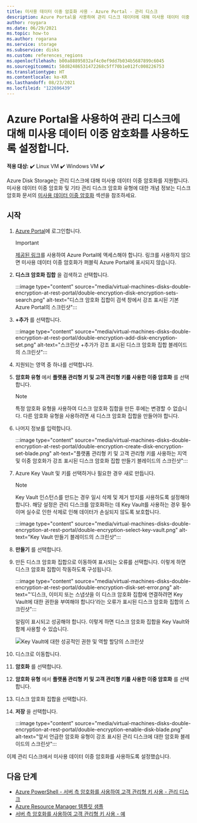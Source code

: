 ```yaml
---
title: 미사용 데이터 이중 암호화 사용 - Azure Portal - 관리 디스크
description: Azure Portal을 사용하여 관리 디스크 데이터에 대해 미사용 데이터 이중 암호화를 사용하도록 설정합니다.
author: roygara
ms.date: 06/29/2021
ms.topic: how-to
ms.author: rogarana
ms.service: storage
ms.subservice: disks
ms.custom: references_regions
ms.openlocfilehash: b00a88895032af4c0ef9dd7b034b5687899c6045
ms.sourcegitcommit: 58d82486531472268c5ff70b1e012fc008226753
ms.translationtype: HT
ms.contentlocale: ko-KR
ms.lasthandoff: 08/23/2021
ms.locfileid: "122696439"
---
```

# <a name="use-the-azure-portal-to-enable-double-encryption-at-rest-for-managed-disks"></a>Azure Portal을 사용하여 관리 디스크에 대해 미사용 데이터 이중 암호화를 사용하도록 설정합니다.

**적용 대상:** :heavy_check_mark: Linux VM :heavy_check_mark: Windows VM :heavy_check_mark:

Azure Disk Storage는 관리 디스크에 대해 미사용 데이터 이중 암호화를 지원합니다. 미사용 데이터 이중 암호화 및 기타 관리 디스크 암호화 유형에 대한 개념 정보는 디스크 암호화 문서의 [미사용 데이터 이중 암호화](disk-encryption.md#double-encryption-at-rest) 섹션을 참조하세요.

## <a name="getting-started"></a>시작

1. [Azure Portal](https://aka.ms/diskencryptionupdates)에 로그인합니다.

    > [!IMPORTANT]
    > [제공된 링크](https://aka.ms/diskencryptionupdates)를 사용하여 Azure Portal에 액세스해야 합니다. 링크를 사용하지 않으면 미사용 데이터 이중 암호화가 퍼블릭 Azure Portal에 표시되지 않습니다.

1. **디스크 암호화 집합** 을 검색하고 선택합니다.

    :::image type="content" source="media/virtual-machines-disks-double-encryption-at-rest-portal/double-encryption-disk-encryption-sets-search.png" alt-text="디스크 암호화 집합이 검색 창에서 강조 표시된 기본 Azure Portal의 스크린샷":::

1. **+추가** 를 선택합니다.

    :::image type="content" source="media/virtual-machines-disks-double-encryption-at-rest-portal/double-encryption-add-disk-encryption-set.png" alt-text="스크린샷 +추가가 강조 표시된 디스크 암호화 집합 블레이드의 스크린샷":::

1. 지원되는 영역 중 하나를 선택합니다.
1. **암호화 유형** 에서 **플랫폼 관리형 키 및 고객 관리형 키를 사용한 이중 암호화** 를 선택합니다.

    > [!NOTE]
    > 특정 암호화 유형을 사용하여 디스크 암호화 집합을 만든 후에는 변경할 수 없습니다. 다른 암호화 유형을 사용하려면 새 디스크 암호화 집합을 만들어야 합니다.

1. 나머지 정보를 입력합니다.

    :::image type="content" source="media/virtual-machines-disks-double-encryption-at-rest-portal/double-encryption-create-disk-encryption-set-blade.png" alt-text="플랫폼 관리형 키 및 고객 관리형 키를 사용하는 지역 및 이중 암호화가 강조 표시된 디스크 암호화 집합 만들기 블레이드의 스크린샷":::

1. Azure Key Vault 및 키를 선택하거나 필요한 경우 새로 만듭니다.

    > [!NOTE]
    > Key Vault 인스턴스를 만드는 경우 일시 삭제 및 제거 방지를 사용하도록 설정해야 합니다. 해당 설정은 관리 디스크를 암호화하는 데 Key Vault를 사용하는 경우 필수이며 실수로 인한 삭제로 인해 데이터가 손실되지 않도록 보호합니다.

    :::image type="content" source="media/virtual-machines-disks-double-encryption-at-rest-portal/double-encryption-select-key-vault.png" alt-text="Key Vault 만들기 블레이드의 스크린샷":::

1. **만들기** 를 선택합니다.
1. 만든 디스크 암호화 집합으로 이동하여 표시되는 오류를 선택합니다. 이렇게 하면 디스크 암호화 집합이 작동하도록 구성됩니다.

    :::image type="content" source="media/virtual-machines-disks-double-encryption-at-rest-portal/double-encryption-disk-set-error.png" alt-text="‘디스크, 이미지 또는 스냅샷을 이 디스크 암호화 집합에 연결하려면 Key Vault에 대한 권한을 부여해야 합니다’라는 오류가 표시된 디스크 암호화 집합의 스크린샷":::

    알림이 표시되고 성공해야 합니다. 이렇게 하면 디스크 암호화 집합을 Key Vault와 함께 사용할 수 있습니다.
    
    ![Key Vault에 대한 성공적인 권한 및 역할 할당의 스크린샷](media/virtual-machines-disks-double-encryption-at-rest-portal/disk-encryption-notification-success.png)

1. 디스크로 이동합니다.
1. **암호화** 를 선택합니다.
1. **암호화 유형** 에서 **플랫폼 관리형 키 및 고객 관리형 키를 사용한 이중 암호화** 를 선택합니다.
1. 디스크 암호화 집합을 선택합니다.
1. **저장** 을 선택합니다.

    :::image type="content" source="media/virtual-machines-disks-double-encryption-at-rest-portal/double-encryption-enable-disk-blade.png" alt-text="앞서 언급한 암호화 유형이 강조 표시된 관리 디스크에 대한 암호화 블레이드의 스크린샷":::

이제 관리 디스크에서 미사용 데이터 이중 암호화를 사용하도록 설정했습니다.


## <a name="next-steps"></a>다음 단계

- [Azure PowerShell - 서버 측 암호화를 사용하여 고객 관리형 키 사용 - 관리 디스크](./windows/disks-enable-customer-managed-keys-powershell.md)
- [Azure Resource Manager 템플릿 샘플](https://github.com/Azure-Samples/managed-disks-powershell-getting-started/tree/master/DoubleEncryption)
- [서버 측 암호화를 사용하여 고객 관리형 키 사용 - 예](./linux/disks-enable-customer-managed-keys-cli.md#examples)
